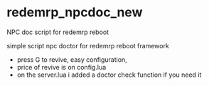 # redemrp_npcdoc_new
NPC doc script for redemrp reboot

simple script npc doctor for redemrp reboot framework
- press G to revive, easy configuration,
- price of revive is on config.lua
- on the server.lua i added a doctor check function if you need it
